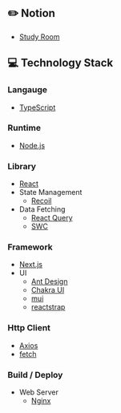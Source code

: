 ## :pencil2: Notion
+ [Study Room](https://violet-lilac.notion.site/Next-js-5c6153ac96bc492caa9fae71cd15833a)

## :computer: Technology Stack
### Langauge
+ [TypeScript](https://www.typescriptlang.org/)

### Runtime
+ [Node.js](https://nodejs.org/ko/)

### Library
+ [React](https://reactjs.org/)
+ State Management
  + [Recoil](https://recoiljs.org/)
+ Data Fetching
  + [React Query](https://react-query-v3.tanstack.com/)
  + [SWC](https://swc.rs/)
   
 ### Framework
+ [Next.js](https://nextjs.org/)
+ UI
  + [Ant Design](https://ant.design/docs/react/introduce)
  + [Chakra UI](https://chakra-ui.com/)
  + [mui](https://mui.com/)
  + [reactstrap](https://reactstrap.github.io/?path=/docs/home-installation--page)

### Http Client
+ [Axios](https://github.com/axios/axios)
+ [fetch](https://developer.mozilla.org/ko/docs/Web/API/Fetch_API/Using_Fetch)

### Build / Deploy
+ Web Server
  + [Nginx](https://www.nginx.com/)
